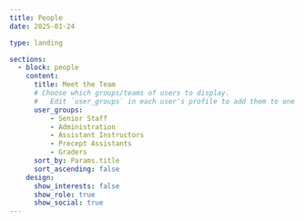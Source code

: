```yaml
---
title: People
date: 2025-01-24

type: landing

sections:
  - block: people
    content:
      title: Meet the Team
      # Choose which groups/teams of users to display.
      #   Edit `user_groups` in each user's profile to add them to one or more of these groups.
      user_groups:
          - Senior Staff
          - Administration
          - Assistant Instructors
          - Precept Assistants
          - Graders
      sort_by: Params.title
      sort_ascending: false
    design:
      show_interests: false
      show_role: true
      show_social: true
---
```


